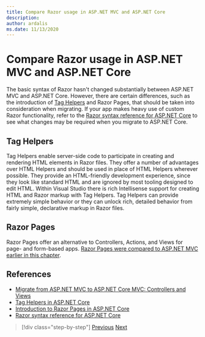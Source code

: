```yaml
---
title: Compare Razor usage in ASP.NET MVC and ASP.NET Core
description: 
author: ardalis
ms.date: 11/13/2020
---
```


# Compare Razor usage in ASP.NET MVC and ASP.NET Core

The basic syntax of Razor hasn't changed substantially between ASP.NET MVC and ASP.NET Core. However, there are certain differences, such as the introduction of [Tag Helpers](https://docs.microsoft.com/aspnet/core/mvc/views/tag-helpers/intro) and Razor Pages, that should be taken into consideration when migrating. If your app makes heavy use of custom Razor functionality, refer to the [Razor syntax reference for ASP.NET Core](https://docs.microsoft.com/aspnet/core/razor-pages) to see what changes may be required when you migrate to ASP.NET Core.

## Tag Helpers

Tag Helpers enable server-side code to participate in creating and rendering HTML elements in Razor files. They offer a number of advantages over HTML Helpers and should be used in place of HTML Helpers wherever possible. They provide an HTML-friendly development experience, since they look like standard HTML and are ignored by most tooling designed to edit HTML. Within Visual Studio there is rich Intellisense support for creating HTML and Razor markup with Tag Helpers. Tag Helpers can provide extremely simple behavior or they can unlock rich, detailed behavior from fairly simple, declarative markup in Razor files.

## Razor Pages

Razor Pages offer an alternative to Controllers, Actions, and Views for page- and form-based apps. [Razor Pages were compared to ASP.NET MVC earlier in this chapter](./comparing-razor-pages-aspnet-mvc.md).

## References

- [Migrate from ASP.NET MVC to ASP.NET Core MVC: Controllers and Views](https://docs.microsoft.com/aspnet/core/migration/mvc#migrate-controllers-and-views)
- [Tag Helpers in ASP.NET Core](https://docs.microsoft.com/aspnet/core/mvc/views/tag-helpers/intro)
- [Introduction to Razor Pages in ASP.NET Core](https://docs.microsoft.com/aspnet/core/razor-pages)
- [Razor syntax reference for ASP.NET Core](https://docs.microsoft.com/aspnet/core/razor-pages)

>[!div class="step-by-step"]
>[Previous](controller-differences.md)
>[Next](signalr-differences.md)
